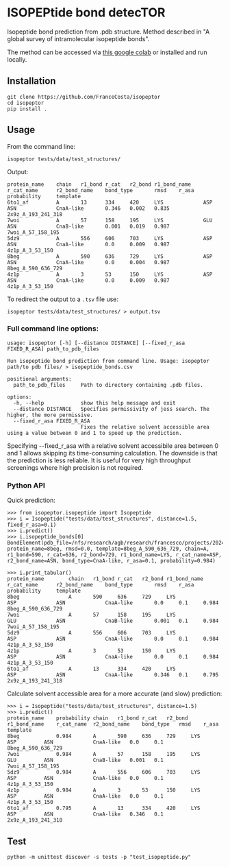 # ISOPEPtide bond detecTOR

Isopeptide bond prediction from .pdb structure. Method described in "A global survey of intramolecular isopeptide bonds".

The method can be accessed via [this google colab]() or installed and run locally.

## Installation

```
git clone https://github.com/FranceCosta/isopeptor
cd isopeptor 
pip install .
```

## Usage

From the command line:
```
isopeptor tests/data/test_structures/
```

Output:
```
protein_name    chain   r1_bond r_cat   r2_bond r1_bond_name    r_cat_name      r2_bond_name    bond_type       rmsd    r_asa   probability     template
6to1_af         A       13      334     420     LYS             ASP             ASN             CnaA-like       0.346   0.002   0.835           2x9z_A_193_241_318
7woi            A       57      158     195     LYS             GLU             ASN             CnaB-like       0.001   0.019   0.987           7woi_A_57_158_195 
5dz9            A       556     606     703     LYS             ASP             ASN             CnaA-like       0.0     0.009   0.987           4z1p_A_3_53_150   
8beg            A       590     636     729     LYS             ASP             ASN             CnaA-like       0.0     0.004   0.987           8beg_A_590_636_729
4z1p            A       3       53      150     LYS             ASP             ASN             CnaA-like       0.0     0.009   0.987           4z1p_A_3_53_150
```

To redirect the output to a `.tsv` file use:

```
isopeptor tests/data/test_structures/ > output.tsv
```

### Full command line options:

```
usage: isopeptor [-h] [--distance DISTANCE] [--fixed_r_asa FIXED_R_ASA] path_to_pdb_files

Run isopeptide bond prediction from command line. Usage: isopeptor path/to pdb files/ > isopeptide_bonds.csv

positional arguments:
  path_to_pdb_files     Path to directory containing .pdb files.

options:
  -h, --help            show this help message and exit
  --distance DISTANCE   Specifies permissivity of jess search. The higher, the more permissive.
  --fixed_r_asa FIXED_R_ASA
                        Fixes the relative solvent accessible area using a value between 0 and 1 to speed up the prediction.
```

Specifying --fixed_r_asa with a relative solvent accessibile area between 0 and 1 allows skipping its time-consuming calculation. The downside is that the prediction is less reliable. It is useful for very high throughput screenings where high precision is not required.

### Python API

Quick prediction:
```
>>> from isopeptor.isopeptide import Isopeptide
>>> i = Isopeptide("tests/data/test_structures", distance=1.5, fixed_r_asa=0.1)
>>> i.predict()
>>> i.isopeptide_bonds[0]
BondElement(pdb_file=/nfs/research/agb/research/francesco/projects/20241024_isopeptor_v1/tests/data/test_structures/8beg.pdb, protein_name=8beg, rmsd=0.0, template=8beg_A_590_636_729, chain=A, r1_bond=590, r_cat=636, r2_bond=729, r1_bond_name=LYS, r_cat_name=ASP, r2_bond_name=ASN, bond_type=CnaA-like, r_asa=0.1, probability=0.984)
```
```
>>> i.print_tabular()
protein_name        chain   r1_bond r_cat   r2_bond r1_bond_name    r_cat_name      r2_bond_name    bond_type       rmsd    r_asa   probability     template
8beg                A       590     636     729     LYS             ASP             ASN             CnaA-like       0.0     0.1     0.984           8beg_A_590_636_729
7woi                A       57      158     195     LYS             GLU             ASN             CnaB-like       0.001   0.1     0.984           7woi_A_57_158_195 
5dz9                A       556     606     703     LYS             ASP             ASN             CnaA-like       0.0     0.1     0.984           4z1p_A_3_53_150   
4z1p                A       3       53      150     LYS             ASP             ASN             CnaA-like       0.0     0.1     0.984           4z1p_A_3_53_150   
6to1_af             A       13      334     420     LYS             ASP             ASN             CnaA-like       0.346   0.1     0.795           2x9z_A_193_241_318
```

Calculate solvent accessible area for a more accurate (and slow) prediction:
```
>>> i = Isopeptide("tests/data/test_structures", distance=1.5)
>>> i.predict()
protein_name	probability	chain	r1_bond	r_cat	r2_bond	r1_bond_name	r_cat_name	r2_bond_name	bond_type	rmsd	r_asa	template
8beg        	0.984      	A    	590    	636  	729    	LYS         	ASP       	ASN         	CnaA-like	0.0  	0.1  	8beg_A_590_636_729
7woi        	0.984      	A    	57     	158  	195    	LYS         	GLU       	ASN         	CnaB-like	0.001	0.1  	7woi_A_57_158_195 
5dz9        	0.984      	A    	556    	606  	703    	LYS         	ASP       	ASN         	CnaA-like	0.0  	0.1  	4z1p_A_3_53_150   
4z1p        	0.984      	A    	3      	53   	150    	LYS         	ASP       	ASN         	CnaA-like	0.0  	0.1  	4z1p_A_3_53_150   
6to1_af     	0.795      	A    	13     	334  	420    	LYS         	ASP       	ASN         	CnaA-like	0.346	0.1  	2x9z_A_193_241_318
```

## Test

```
python -m unittest discover -s tests -p "test_isopeptide.py"
```
